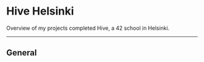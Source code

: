 # Hive Helsinki

Overview of my projects completed Hive, a 42 school in Helsinki.

---

## General


